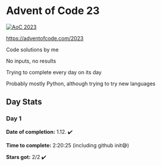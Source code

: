 # Advent of Code 23
[![AoC 2023](https://img.shields.io/badge/Stars_★-2-9f9f9f)](https://adventofcode.com/2023)

https://adventofcode.com/2023

Code solutions by me

No inputs, no results

Trying to complete every day on its day

Probably mostly Python, although trying to try new languages

## Day Stats
### Day 1
**Date of completion:** 1.12. ✔️

**Time to complete:** 2:20:25 (including github init😅)

**Stars got:** 2/2 ✔️